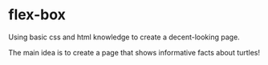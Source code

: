 # flex-box
Using basic css and html knowledge to create a decent-looking page.

The main idea is to create a page that shows informative facts about turtles!